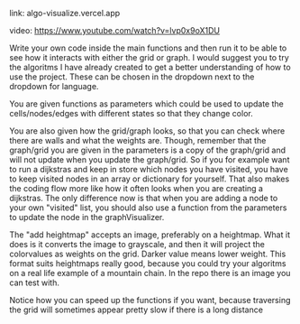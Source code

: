 link: algo-visualize.vercel.app

video: https://www.youtube.com/watch?v=lvp0x9oX1DU

Write your own code inside the main functions and then run it to be able to see how it interacts with either the grid or graph. I would suggest you to try the algoritms I have already created to get a better understanding of how to use the project. These can be chosen in the dropdown next to the dropdown for language.

You are given functions as parameters which could be used to update the cells/nodes/edges with different states so that they change color.

You are also given how the grid/graph looks, so that you can check where there are walls and what the weights are. Though, remember that the graph/grid you are given in the parameters is a copy of the graph/grid and will not update when you update the graph/grid. So if you for example want to run a dijkstras and keep in store which nodes you have visited, you have to keep visited nodes in an array or dictionary for yourself. That also makes the coding flow more like how it often looks when you are creating a dijkstras. The only difference now is that when you are adding a node to your own "visited" list, you should also use a function from the parameters to update the node in the graphVisualizer.

The "add heightmap" accepts an image, preferably on a heightmap. What it does is it converts the image to grayscale, and then it will project the colorvalues as weights on the grid. Darker value means lower weight. This format suits heightmaps really good, because you could try your algoritms on a real life example of a mountain chain. In the repo there is an image you can test with.

Notice how you can speed up the functions if you want, because traversing the grid will sometimes appear pretty slow if there is a long distance
